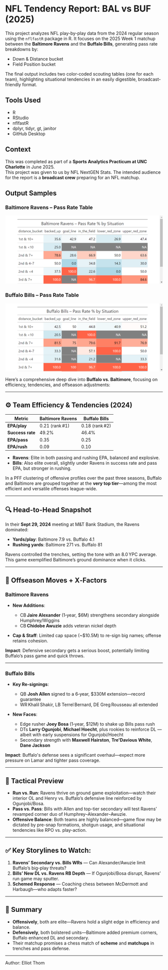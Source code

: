 # NFL Tendency Report: BAL vs BUF (2025)

This project analyzes NFL play-by-play data from the 2024 regular season using the `nflfastR` package in R. It focuses on the 2025 Week 1 matchup between the **Baltimore Ravens** and the **Buffalo Bills**, generating pass rate breakdowns by:

- Down & Distance bucket
- Field Position bucket

The final output includes two color-coded scouting tables (one for each team), highlighting situational tendencies in an easily digestible, broadcast-friendly format.

## Tools Used
- R
- RStudio
- nflfastR
- dplyr, tidyr, gt, janitor
- GitHub Desktop

## Context
This was completed as part of a **Sports Analytics Practicum at UNC Charlotte** in June 2025.  
This project was given to us by NFL NextGEN Stats.
The intended audience for the report is a **broadcast crew** preparing for an NFL matchup.

## Output Samples

### Baltimore Ravens – Pass Rate Table  
![BAL Table](https://raw.githubusercontent.com/ethom98/nfl-tendency-report/main/DTSC-3400-BAL-Rplot.png)

### Buffalo Bills – Pass Rate Table  
![BUF Table](https://raw.githubusercontent.com/ethom98/nfl-tendency-report/main/DTSC-3400-BUF-Rplot.png)

Here’s a comprehensive deep dive into **Buffalo vs. Baltimore**, focusing on efficiency, tendencies, and offseason adjustments:

---

## ⚙️ Team Efficiency & Tendencies (2024)

| Metric           | Baltimore Ravens | Buffalo Bills                                      |
| ---------------- | ---------------- | -------------------------------------------------- |
| **EPA/play**     | 0.21 (rank #1)   | 0.18 (rank #2)                                     |
| **Success rate** | 49.2%            | 46.4%                                              |
| **EPA/pass**     | 0.35             | 0.25                                               |
| **EPA/rush**     | 0.09             | 0.10                                               |

* **Ravens**: Elite in both passing and rushing EPA, balanced and explosive. 
* **Bills**: Also elite overall, slightly under Ravens in success rate and pass EPA, but stronger in rushing.

In a PFF clustering of offensive profiles over the past three seasons, Buffalo and Baltimore are grouped together at the **very top tier**—among the most efficient and versatile offenses league-wide. 

---

## 🔍 Head-to-Head Snapshot

In their **Sept 29, 2024** meeting at M\&T Bank Stadium, the Ravens dominated:

* **Yards/play**: Baltimore 7.9 vs. Buffalo 4.1
* **Rushing yards**: Baltimore 271 vs. Buffalo 81 

Ravens controlled the trenches, setting the tone with an 8.0 YPC average. This game exemplified Baltimore’s ground dominance when it clicks.&#x20;

---

## 🔄 Offseason Moves + X‑Factors

### **Baltimore Ravens**

* **New Additions**:

  * CB **Jaire Alexander** (1‑year, \$6M) strengthens secondary alongside Humphrey/Wiggins
  * CB **Chidobe Awuzie** adds veteran nickel depth 

* **Cap & Staff**: Limited cap space (\~\$10.5M) to re-sign big names; offense retains cohesion.

**Impact**: Defensive secondary gets a serious boost, potentially limiting Buffalo’s pass game and quick throws.

---

### **Buffalo Bills**

* **Key Re-signings**:

  * QB **Josh Allen** signed to a 6‑year, \$330M extension—record guarantee 
  * WR Khalil Shakir, LB Terrel Bernard, DE Greg Rousseau all extended

* **New Faces**:

  * Edge rusher **Joey Bosa** (1‑year, \$12M) to shake up Bills pass rush 
  * DTs **Larry Ogunjobi**, **Michael Hoecht**, plus rookies to reinforce DL — albeit with early suspensions for Ogunjobi/Hoecht
  * Secondary strength with **Maxwell Hairston**, **Tre'Davious White**, **Dane Jackson**

**Impact**: Buffalo's defense sees a significant overhaul—expect more pressure on Lamar and tighter pass coverage.

---

## 🧠 Tactical Preview

* **Run vs. Run**: Ravens thrive on ground game exploitation—watch their interior OL and Henry vs. Buffalo’s defensive line reinforced by Ogunjobi/Bosa.
* **Pass vs. Pass**: Bills with Allen and top-tier secondary will test Ravens’ revamped corner duo of Humphrey–Alexander–Awuzie.
* **Offensive Balance**: Both teams are highly balanced—game flow may be dictated by pre-snap formations, shotgun usage, and situational tendencies like RPO vs. play-action.

---

## ✅ Key Storylines to Watch:

1. **Ravens’ Secondary vs. Bills WRs** — Can Alexander/Awuzie limit Buffalo’s big-play threats?
2. **Bills’ New DL vs. Ravens RB Depth** — If Ogunjobi/Bosa disrupt, Ravens’ run game may sputter.
3. **Schemed Response** — Coaching chess between McDermott and Harbaugh—who adapts faster?

---

## 🏁 Summary

* **Offensively**, both are elite—Ravens hold a slight edge in efficiency and balance.
* **Defensively**, both bolstered units—Baltimore added premium corners, Buffalo enhanced DL and secondary.
* Their matchup promises a chess match of **scheme** and **matchups** in trenches and pass defense.

---
Author: Elliot Thom
